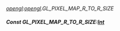 _[opengl](../../modules/opengl/opengl-module.md):[opengl](../../modules/opengl/opengl-module.md).GL\_PIXEL\_MAP\_R\_TO\_R\_SIZE_
##### Const GL\_PIXEL\_MAP\_R\_TO\_R\_SIZE:[Int](../../modules/wonkey/wonkey-types-int.md)
